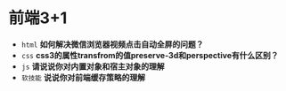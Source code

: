 # 前端3+1
- `html` **如何解决微信浏览器视频点击自动全屏的问题？**
- `css` **css3的属性transfrom的值preserve-3d和perspective有什么区别？**
- `js` **请说说你对内置对象和宿主对象的理解**
- `软技能` **说说你对前端缓存策略的理解**
